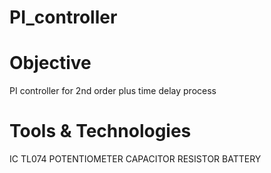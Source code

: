 # PI_controller
# Objective
PI controller for 2nd order plus time delay process
# Tools & Technologies
IC TL074
POTENTIOMETER
CAPACITOR
RESISTOR
BATTERY 
